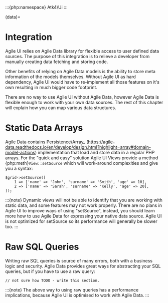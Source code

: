 :::{php:namespace} Atk4\Ui
:::

(data)=

# Integration

Agile UI relies on Agile Data library for flexible access to user defined data sources. The purpose of this integration
is to relieve a developer from manually creating data fetching and storing code.

Other benefits of relying on Agile Data models is the ability to store meta information of the models themselves. Without
Agile UI as hard dependency, Agile UI would have to re-implement all those features on it's own resulting in much
bigger code footprint.

There are no way to use Agile UI without Agile Data, however Agile Data is flexible enough to work with your own
data sources. The rest of this chapter will explain how you can map various data structures.

# Static Data Arrays

Agile Data contains Persistence\Array_ (https://agile-data.readthedocs.io/en/develop/design.html?highlight=array#domain-model-actions)
implementation that load and store data in a regular PHP arrays. For the "quick and easy" solution Agile UI Views provide a
method {php:meth}`View::setSource` which will work-around complexities and give you a syntax:

```
$grid->setSource([
    1 => ['name' => 'John', 'surname' => 'Smith', 'age' => 10],
    2 => ['name' => 'Sarah', 'surname' => 'Kelly', 'age' => 20],
]);
```

:::{note}
Dynamic views will not be able to identify that you are working with static data, and some features may not work properly.
There are no plans in Agile UI to improve ways of using "setSource", instead, you should learn more how to use Agile Data
for expressing your native data source. Agile UI is not optimized for setSource so its performance will generally be
slower too.
:::

# Raw SQL Queries

Writing raw SQL queries is source of many errors, both with a business logic and security. Agile Data provides great ways
for abstracting your SQL queries, but if you have to use a raw query:

```
// not sure how TODO - write this section.
```

:::{note}
The above way to using raw queries has a performance implications, because Agile UI is optimised to work with Agile
Data.
:::

